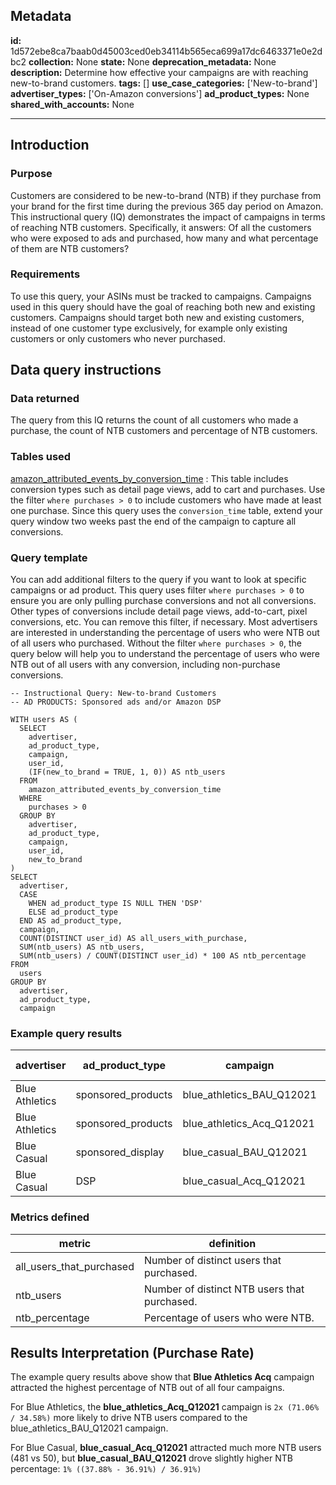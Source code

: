 ## Metadata

**id:** 1d572ebe8ca7baab0d45003ced0eb34114b565eca699a17dc6463371e0e2dbc2
**collection:** None
**state:** None
**deprecation_metadata:** None
**description:** Determine how effective your campaigns are with reaching new-to-brand customers.
**tags:** []
**use_case_categories:** ['New-to-brand']
**advertiser_types:** ['On-Amazon conversions']
**ad_product_types:** None
**shared_with_accounts:** None

---

## Introduction

### Purpose 
Customers are considered to be new-to-brand (NTB) if they purchase from your brand for the first time during the previous 365 day period on Amazon. This instructional query (IQ) demonstrates the impact of campaigns in terms of reaching NTB customers. Specifically, it answers: Of all the customers who were exposed to ads and purchased, how many and what percentage of them are NTB customers? 

### Requirements 
To use this query, your ASINs must be tracked to campaigns. Campaigns used in this query should have the goal of reaching both new and existing customers. Campaigns should target both new and existing customers, instead of one customer type exclusively, for example only existing customers or only customers who never purchased. 


## Data query instructions 

### Data returned
The query from this IQ returns the count of all customers who made a purchase, the count of NTB customers and percentage of NTB customers. 

### Tables used 
[amazon_attributed_events_by_conversion_time](https://advertising.amazon.com/API/docs/en-us/guides/amazon-marketing-cloud/datasources/amazon_attributed_events_by_conversion_time) : This table includes conversion types such as detail page views, add to cart and purchases. Use the filter `where purchases > 0` to include customers who have made at least one purchase. Since this query uses the `conversion_time` table, extend your query window two weeks past the end of the campaign to capture all conversions. 

### Query template 

You can add additional filters to the query if you want to look at specific campaigns or ad product.  This query uses filter `where purchases > 0` to ensure you are only pulling purchase conversions and not all conversions. Other types of conversions include detail page views, add-to-cart, pixel conversions, etc. You can remove this filter, if necessary. Most advertisers are interested in understanding the percentage of users who were NTB out of all users who purchased. Without the filter `where purchases > 0`, the query below will help you to understand the percentage of users who were NTB out of all users with any conversion, including non-purchase conversions. 


```
-- Instructional Query: New-to-brand Customers
-- AD PRODUCTS: Sponsored ads and/or Amazon DSP

WITH users AS (
  SELECT
    advertiser,
    ad_product_type,
    campaign,
    user_id,
    (IF(new_to_brand = TRUE, 1, 0)) AS ntb_users
  FROM
    amazon_attributed_events_by_conversion_time
  WHERE
    purchases > 0
  GROUP BY
    advertiser,
    ad_product_type,
    campaign,
    user_id,
    new_to_brand
)
SELECT
  advertiser,
  CASE
    WHEN ad_product_type IS NULL THEN 'DSP'
    ELSE ad_product_type
  END AS ad_product_type,
  campaign,
  COUNT(DISTINCT user_id) AS all_users_with_purchase,
  SUM(ntb_users) AS ntb_users,
  SUM(ntb_users) / COUNT(DISTINCT user_id) * 100 AS ntb_percentage
FROM
  users
GROUP BY
  advertiser,
  ad_product_type,
  campaign
```

### Example query results 
| **advertiser** | **ad_product_type** | **campaign**              | **all_users_with_purchase** | **ntb_users** | **ntb_percentage (%)** |
|----------------|---------------------|---------------------------|-----------------------------|---------------|------------------------|
| Blue Athletics | sponsored_products  | blue_athletics_BAU_Q12021 | 107                         | 37            | 34.58                  |
| Blue Athletics | sponsored_products  | blue_athletics_Acq_Q12021 | 864                         | 614           | 71.06                  |
| Blue Casual    | sponsored_display   | blue_casual_BAU_Q12021    | 132                         | 50            | 37.88                  |
| Blue Casual    | DSP                 | blue_casual_Acq_Q12021    | 1303                        | 481           | 36.91                  |


### Metrics defined 
| **metric**                      | **definition**                                  |
| --------------------------- | ------------------------------------------- |
| all\_users\_that\_purchased | Number of distinct users that purchased.     |
| ntb\_users                  | Number of distinct NTB users that purchased. |
| ntb\_percentage             | Percentage of users who were NTB.            |


## Results Interpretation (Purchase Rate) 

The example query results above show that **Blue Athletics Acq** campaign attracted the highest percentage of NTB out of all four campaigns. 

For Blue Athletics, the **blue_athletics_Acq_Q12021** campaign is `2x (71.06% / 34.58%)` more likely to drive NTB users compared to the blue_athletics_BAU_Q12021 campaign. 

For Blue Casual, **blue_casual_Acq_Q12021** attracted much more NTB users (481 vs 50), but **blue_casual_BAU_Q12021** drove slightly higher NTB percentage: `1% ((37.88% - 36.91%) / 36.91%)`


